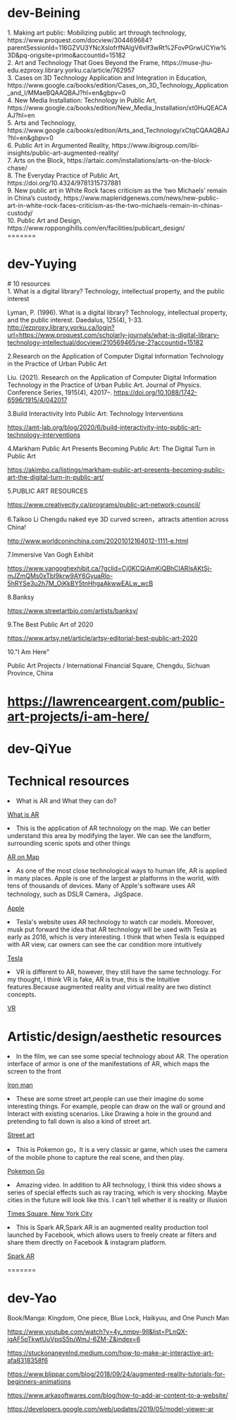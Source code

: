 <h1>dev-Beining</h1>
1. Making art public: Mobilizing public art through technology, https://www.proquest.com/docview/304469684?parentSessionId=116GZVU3YNcXslofrfNAlgV6vlf3wRt%2FovPGrwUCYiw%3D&pq-origsite=primo&accountid=15182 <br>
2. Art and Technology That Goes Beyond the Frame, https://muse-jhu-edu.ezproxy.library.yorku.ca/article/762957<br>
3. Cases on 3D Technology Application and Integration in Education, https://www.google.ca/books/edition/Cases_on_3D_Technology_Application_and_I/MMaeBQAAQBAJ?hl=en&gbpv=0<br>
4. New Media Installation: Technology in Public Art, https://www.google.ca/books/edition/New_Media_Installation/xt0HuQEACAAJ?hl=en<br>
5. Arts and Technology, https://www.google.ca/books/edition/Arts_and_Technology/xCtqCQAAQBAJ?hl=en&gbpv=0<br>
6. Public Art in Argumented Reality, https://www.ibigroup.com/ibi-insights/public-art-augmented-reality/<br>
7. Arts on the Block, https://artaic.com/installations/arts-on-the-block-chase/<br>
8. The Everyday Practice of Public Art, https://doi.org/10.4324/9781315737881<br>
9. New public art in White Rock faces criticism as the ‘two Michaels’ remain in China’s custody, https://www.mapleridgenews.com/news/new-public-art-in-white-rock-faces-criticism-as-the-two-michaels-remain-in-chinas-custody/<br>
10. Public Art and Design, https://www.roppongihills.com/en/facilities/publicart_design/<br>
=======


<h1>dev-Yuying</h1>
# 10 resources<br>
1. What is a digital library? Technology, intellectual property, and the public interest

Lyman, P. (1996). What is a digital library? Technology, intellectual property, and the public interest. Daedalus, 125(4), 1-33. http://ezproxy.library.yorku.ca/login?url=https://www.proquest.com/scholarly-journals/what-is-digital-library-technology-intellectual/docview/210569465/se-2?accountid=15182<br>


2.Research on the Application of Computer Digital Information Technology in the Practice of Urban Public Art

Liu. (2021). Research on the Application of Computer Digital Information Technology in the Practice of Urban Public Art. Journal of Physics. Conference Series, 1915(4), 42017–. https://doi.org/10.1088/1742-6596/1915/4/042017<br>


3.Build Interactivity Into Public Art: Technology Interventions

https://amt-lab.org/blog/2020/6/build-interactivity-into-public-art-technology-interventions<br>


4.Markham Public Art Presents Becoming Public Art: The Digital Turn in Public Art

https://akimbo.ca/listings/markham-public-art-presents-becoming-public-art-the-digital-turn-in-public-art/<br>


5.PUBLIC ART RESOURCES

https://www.creativecity.ca/programs/public-art-network-council/<br>


6.Taikoo Li Chengdu naked eye 3D curved screen，attracts attention across China!

http://www.worldconinchina.com/20201012164012-1111-e.html<br>


7.Immersive Van Gogh Exhibit

https://www.vangoghexhibit.ca/?gclid=Cj0KCQiAmKiQBhClARIsAKtSj-mJZmQMs0xTbI9krw9AY6GyuaRlo-5hRYSe3u2h7M_OiKkBY5tnHhgaAkwwEALw_wcB<br>


8.Banksy

https://www.streetartbio.com/artists/banksy/<br>


9.The Best Public Art of 2020

https://www.artsy.net/article/artsy-editorial-best-public-art-2020<br>


10."I Am Here"

Public Art Projects  /  International Financial Square, Chengdu, Sichuan Province, China<br>

https://lawrenceargent.com/public-art-projects/i-am-here/
=======


<h1>dev-QiYue</h1>
<h1>  Technical resources </h1>
  <li> What is AR and What they can do?</li>
  <p><a href="https://arvr.google.com/ar/">What is AR</a></p>
  
  <li>This is the application of AR technology on the map. We can better understand this area by modifying the layer. We can see the landform, surrounding scenic spots and other things</li>
  <p><a href="https://www.google.com/maps/@43.8006579,-79.3614688,8798m/data=!3m1!1e3!5m2!1e3!1e4?hl=zh_cn">AR on Map</a></p>
  
  <li>As one of the most close technological ways to human life, AR is applied in many places. Apple is one of the largest ar platforms in the world, with tens of thousands of devices. Many of Apple's software uses AR technology, such as DSLR Camera，JigSpace. </li>
  <p><a href="https://www.apple.com/ca/augmented-reality/">Apple</a></p>
  
  <li>Tesla's website uses AR technology to watch car models. Moreover, musk put forward the idea that AR technology will be used with Tesla as early as 2016, which is very interesting. I think that when Tesla is equipped with AR view, car owners can see the car condition more intuitively</li>
  <p><a href="https://virsabi.com/tesla/">Tesla</a></p>
  
  <li> VR is different to AR, however, they still have the same technology. For my thought, I think VR is fake, AR is true, this is the Intuitive features.Because augmented reality and virtual reality are two distinct concepts.</li> 
  <p><a href="https://arvr.google.com/earth/">VR</a></p>
  
  
  
  
  
  
  
  
<h1> Artistic/design/aesthetic resources </h1>
<li>In the film, we can see some special technology about AR. The operation interface of armor is one of the manifestations of AR, which maps the screen to the front</li>
<p><a href="https://www.youtube.com/watch?v=8ugaeA-nMTc">Iron man</a></p>

<li>These are some street art,people can use their imagine do some interesting things. For example, people can draw on the wall or ground and Interact with existing scenarios. Like Drawing a hole in the ground and pretending to fall down is also a kind of street art.</li> 
<p><a href="https://www.youtube.com/watch?v=K0N4LVynvvM">Street art<a/></p>


<li>This is Pokemon go，It is a very classic ar game, which uses the camera of the mobile phone to capture the real scene, and then play.</li>
<p><a href="https://pokemongolive.com/">Pokemon Go</a></p>

<li>Amazing video. In addition to AR technology, I think this video shows a series of special effects such as ray tracing, which is very shocking. Maybe cities in the future will look like this. I can't tell whether it is reality or illusion</li>
<p><a href="https://www.youtube.com/watch?v=F8MN0o6RS9o">Times Square, New York City</a></p>



<li> This is Spark AR,Spark AR is an augmented reality production tool launched by Facebook, which allows users to freely create ar filters and share them directly on Facebook & instagram platform.</li>
<p><a href="https://www.youtube.com/watch?v=033uM62blLw&list=PLUn_zuDxW8B7W4ValDllUQPXiYf_JLNTj">Spark AR</a></p>

  




=======

<h1>dev-Yao</h1>

Book/Manga: 
Kingdom, One piece, Blue Lock, Haikyuu, and One Punch Man

https://www.youtube.com/watch?v=4y_nmpv-9lI&list=PLnQX-jgAF5pTkwtUuVpqS5tuWmJ-6ZM-Z&index=6

https://stuckonaneyelnd.medium.com/how-to-make-ar-interactive-art-afa8318358f6

https://www.blippar.com/blog/2018/09/24/augmented-reality-tutorials-for-beginners-animations

https://www.arkasoftwares.com/blog/how-to-add-ar-content-to-a-website/

https://developers.google.com/web/updates/2019/05/model-viewer-ar




